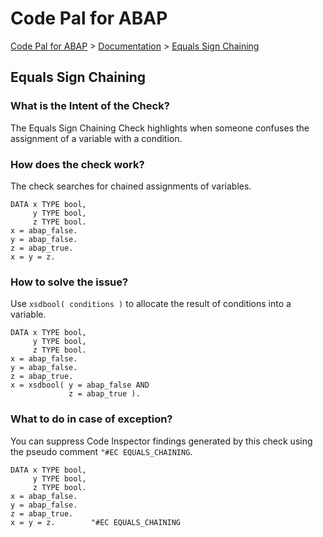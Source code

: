 # Code Pal for ABAP

[Code Pal for ABAP](../../README.md) > [Documentation](../check_documentation.md) > [Equals Sign Chaining](equals-sign-chaining.md)

## Equals Sign Chaining

### What is the Intent of the Check?

The Equals Sign Chaining Check highlights when someone confuses the assignment of a variable with a condition.

### How does the check work?

The check searches for chained assignments of variables.

```abap
DATA x TYPE bool,
     y TYPE bool,
     z TYPE bool.
x = abap_false.
y = abap_false.
z = abap_true.
x = y = z.
```

### How to solve the issue?

Use `xsdbool( conditions )` to allocate the result of conditions into a variable.

```abap
DATA x TYPE bool,
     y TYPE bool,
     z TYPE bool.
x = abap_false.
y = abap_false.
z = abap_true.
x = xsdbool( y = abap_false AND
             z = abap_true ).
```

### What to do in case of exception?

You can suppress Code Inspector findings generated by this check using the pseudo comment `"#EC EQUALS_CHAINING`.

```abap
DATA x TYPE bool,
     y TYPE bool,
     z TYPE bool.
x = abap_false.
y = abap_false.
z = abap_true.
x = y = z.        "#EC EQUALS_CHAINING
```
